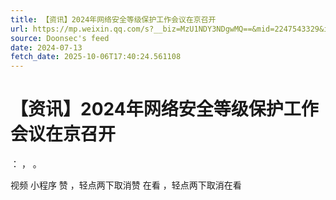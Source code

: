 ```yaml
---
title: 【资讯】2024年网络安全等级保护工作会议在京召开
url: https://mp.weixin.qq.com/s?__biz=MzU1NDY3NDgwMQ==&mid=2247543329&idx=1&sn=a77acc170b0c09b882a8c0f8ffb660a6
source: Doonsec's feed
date: 2024-07-13
fetch_date: 2025-10-06T17:40:24.561108
---
```


# 【资讯】2024年网络安全等级保护工作会议在京召开

：
，
。

视频
小程序
赞
，轻点两下取消赞
在看
，轻点两下取消在看